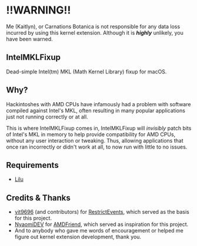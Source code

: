 # !!WARNING!!
Me (Kaitlyn), or Carnations Botanica is not responsible for any data loss incurred by using this kernel extension. Although it is ***highly*** unlikely, you have been warned.

## IntelMKLFixup
Dead-simple Intel(tm) MKL (Math Kernel Library) fixup for macOS.

## Why?
Hackintoshes with AMD CPUs have infamously had a problem with software compiled against Intel's MKL, often resulting in many popular applications just not running correctly or at all.

This is where IntelMKLFixup comes in, IntelMKLFixup will *invisibly* patch bits of Intel's MKL in memory to help provide compatibility for AMD CPUs, without any user interaction or tweaking. Thus, allowing applications that once ran incorrectly or didn't work at all, to now run with little to no issues.

## Requirements
- [Lilu](https://github.com/acidanthera/Lilu/releases)

## Credits & Thanks
- [vit9696](https://github.com/vit9696) (and contributors) for [RestrictEvents](https://github.com/acidanthera/RestrictEvents), which served as the basis for this project.
- [NyaomiDEV](https://github.com/NyaomiDEV) for [AMDFriend](https://github.com/NyaomiDEV/AMDFriend), which served as inspiration for this project.
- And to anybody who gave me words of encouragement or helped me figure out kernel extension development, thank you.
